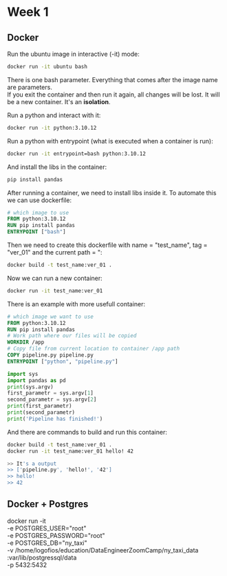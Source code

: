 # Week 1

## Docker

Run the ubuntu image in interactive (-it) mode:

```bash
docker run -it ubuntu bash
```

There is one bash parameter. Everything that comes after the image name are parameters.  
If you exit the container and then run it again, all changes will be lost. It will be a new container. It's an **isolation**.

Run a python and interact with it:

```bash
docker run -it python:3.10.12
```

Run a python with entrypoint (what is executed when a container is run):

```bash
docker run -it entrypoint=bash python:3.10.12
```

And install the libs in the container:

```bash
pip install pandas
```

After running a container, we need to install libs inside it. To automate this we can use dockerfile:

```dockerfile
# which image to use
FROM python:3.10.12
RUN pip install pandas
ENTRYPOINT ["bash"]
```

Then we need to create this dockerfile with name = "test_name", tag = "ver_01" and the current path = ":

```bash
docker build -t test_name:ver_01 .
```

Now we can run a new container:

```bash
docker run -it test_name:ver_01
```

There is an example with more usefull container:

```dockerfile
# which image we want to use
FROM python:3.10.12
RUN pip install pandas
# Work path where our files will be copied 
WORKDIR /app
# Copy file from current location to container /app path
COPY pipeline.py pipeline.py
ENTRYPOINT ["python", "pipeline.py"]
```

```python
import sys
import pandas as pd 
print(sys.argv)
first_parametr = sys.argv[1]
second_parametr = sys.argv[2]
print(first_parametr)
print(second_parametr)
print('Pipeline has finished!')
```

And there are commands to build and run this container:

```bash
docker build -t test_name:ver_01 .
docker run -it test_name:ver_01 hello! 42

>> It's a output
>> ['pipeline.py', 'hello!', '42']
>> hello!
>> 42
```

## Docker + Postgres

docker run -it \
    -e POSTGRES_USER="root"\
    -e POSTGRES_PASSWORD="root"\
    -e POSTGRES_DB="ny_taxi"\
    -v /home/logofios/education/DataEngineerZoomCamp/ny_taxi_data
:var/lib/postgressql/data\
    -p 5432:5432

    
